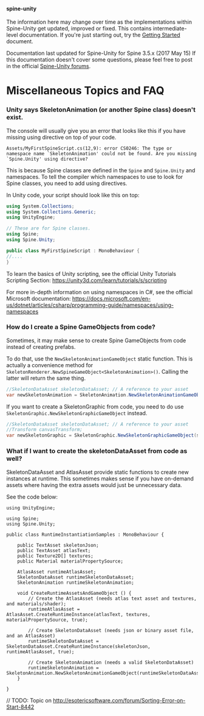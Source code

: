 #### spine-unity
The information here may change over time as the implementations within Spine-Unity get updated, improved or fixed.
This contains intermediate-level documentation. If you're just starting out, try the [Getting Started](/Getting-Started.md) document.

Documentation last updated for Spine-Unity for Spine 3.5.x (2017 May 15)
If this documentation doesn't cover some questions, please feel free to post in the official [Spine-Unity forums](http://esotericsoftware.com/forum/viewforum.php?f=3). 

# Miscellaneous Topics and FAQ

### Unity says SkeletonAnimation (or another Spine class) doesn't exist.
The console will usually give you an error that looks like this if you have missing using directive on top of your code.
```
Assets/MyFirstSpineScript.cs(12,9): error CS0246: The type or namespace name `SkeletonAnimation' could not be found. Are you missing `Spine.Unity' using directive?
```

This is because Spine classes are defined in the `Spine` and `Spine.Unity` and namespaces.
To tell the compiler which namespaces to use to look for Spine classes, you need to add using directives.

In Unity code, your script should look like this on top:
```csharp
using System.Collections;
using System.Collections.Generic;
using UnityEngine;

// These are for Spine classes.
using Spine;
using Spine.Unity;

public class MyFirstSpineScript : MonoBehaviour {
//....
}
```

To learn the basics of Unity scripting, see the official Unity Tutorials Scripting Section: https://unity3d.com/learn/tutorials/s/scripting

For more in-depth information on using namespaces in C#, see the official Microsoft documentation: https://docs.microsoft.com/en-us/dotnet/articles/csharp/programming-guide/namespaces/using-namespaces 
 

### How do I create a Spine GameObjects from code?
Sometimes, it may make sense to create Spine GameObjects from code instead of creating prefabs.

To do that, use the `NewSkeletonAnimationGameObject` static function. This is actually a convenience method for `SkeletonRenderer.NewSpineGameObject<SkeletonAnimation>()`. Calling the latter will return the same thing.

```csharp
//SkeletonDataAsset skeletonDataAsset; // A reference to your asset
var newSkeletonAnimation = SkeletonAnimation.NewSkeletonAnimationGameObject(skeletonDataAsset);
```

If you want to create a SkeletonGraphic from code, you need to do use `SkeletonGraphic.NewSkeletonGraphicGameObject` instead.
```csharp
//SkeletonDataAsset skeletonDataAsset; // A reference to your asset
//Transform canvasTransform;
var newSkeletonGraphic = SkeletonGraphic.NewSkeletonGraphicGameObject(skeletonDataAsset, canvasTransform);
```

### What if I want to create the skeletonDataAsset from code as well?
SkeletonDataAsset and AtlasAsset provide static functions to create new instances at runtime. This sometimes makes sense if you have on-demand assets where having the extra assets would just be unnecessary data.

See the code below:
```
using UnityEngine;

using Spine;
using Spine.Unity;

public class RuntimeInstantiationSamples : MonoBehaviour {

	public TextAsset skeletonJson;
	public TextAsset atlasText;
	public Texture2D[] textures;
	public Material materialPropertySource;

	AtlasAsset runtimeAtlasAsset;
	SkeletonDataAsset runtimeSkeletonDataAsset;
	SkeletonAnimation runtimeSkeletonAnimation;

	void CreateRuntimeAssetsAndGameObject () {
		// Create the AtlasAsset (needs atlas text asset and textures, and materials/shader);
		runtimeAtlasAsset = AtlasAsset.CreateRuntimeInstance(atlasText, textures, materialPropertySource, true);

		// Create SkeletonDataAsset (needs json or binary asset file, and an AtlasAsset) 
		runtimeSkeletonDataAsset = SkeletonDataAsset.CreateRuntimeInstance(skeletonJson, runtimeAtlasAsset, true);

		// Create SkeletonAnimation (needs a valid SkeletonDataAsset)
		runtimeSkeletonAnimation = SkeletonAnimation.NewSkeletonAnimationGameObject(runtimeSkeletonDataAsset);
	}

}
```

// TODO: Topic on http://esotericsoftware.com/forum/Sorting-Error-on-Start-8442